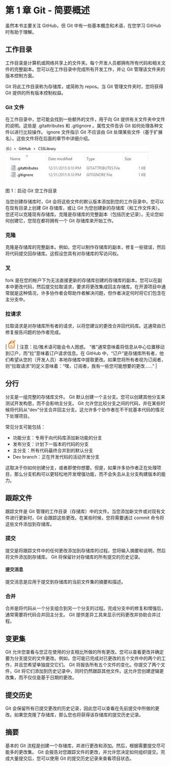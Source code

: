 # 第 1 章 Git - 简要概述

虽然本书主要关注 GitHub，但 Git 中有一些基本概念和术语，在您学习 GitHub 时有助于理解。

## 工作目录

工作目录是计算机或网络共享上的文件夹。每个开发人员都拥有所有代码和相关文件的完整副本。您可以在工作目录中完成所有开发工作，并让 Git 管理该文件夹的版本控制方面。

Git 将此工作目录称为存储库，或简称为 repos。当 Git 管理文件夹时，您将获得 Git 提供的所有版本控制权益。

### Git 文件

在工作目录中，您可能会找到一些额外的文件，用于向 Git 提供有关文件夹中文件的说明。这些是 .gitattributes 和 .gitignore 。属性文件告诉 Git 如何处理各种文件以进行比较操作。 ignore 文件指示 Git 不应该由 Git 处理某些文件（基于扩展名）。这些文件将在后面的章节中详细介绍。

![](img/00004.jpeg)

图 1：启动 Git 空工作目录

当您创建存储库时，Git 会将这些文件的默认版本添加到您的工作目录中。您可以在现有目录上创建 Git 存储库，或让 Git 为您创建新的存储库（和工作文件夹）。您还可以克隆现有存储库。克隆是存储库的完整副本（包括历史记录）。无论您如何创建它，您现在都将拥有一个 Git 存储库来开始工作。

### 克隆

克隆是存储库的完整副本。例如，您可以制作存储库的副本，修复一些错误，然后将代码提交回存储库。这假设您具有对存储库的写访问权。

### 叉

fork 是在您的帐户下为无法直接更新的存储库创建的存储库的副本。您可以在副本中更改代码，然后提交拉取请求，要求将更改集成回主存储库。在开源项目中通常就是这种情况，许多协作者会帮助作者解决问题，但作者决定何时将它们包含在主分支中。

### 拉请求

拉取请求是对存储库所有者的请求，以将您建议的更改合并回代码库。这通常由已修复报告问题的协作者完成。

| ![](img/00003.gif) | 注意：拉/推术语可能会令人困惑。 “推”通常意味着将信息从中心位置移动到订户，而“拉”意味着订户请求信息。在 GitHub 中，“订户”是存储库所有者，他们希望从您的（开发人员）本地存储库中提取更改。如果您将所有者视为订阅者，则“拉取请求”的定义意味着：“嘿，订阅者，我有一些您可能想要的更改......” |

## 分行

分支是一组完整的存储库文件。 Git 默认创建一个主分支。您可以创建其他分支来测试开发构思，而不会影响主分支。 Git 允许您比较分支之间的代码，并在某些时候将代码从“dev”分支合并回主分支。这允许多个协作者在不干扰基本代码的情况下处理项目。

常见分支可能包括：

*   功能分支：专用于向代码库添加新功能的分支
*   发布分支：计划下一版本的代码的分支
*   主分支：所有代码最终合并到的默认分支
*   Dev branch：正在开发代码的活动开发分支

这取决于你如何创建分支，或者即使你想要。但是，如果许多协作者正在处理项目，那么分支机构可以更轻松地开发增强功能，而不会失去从主分支构建版本的能力。

## 跟踪文件

跟踪文件是 Git 管理的工作目录（存储库）中的文件。当您添加新文件或对现有文件进行更新时，Git 会跟踪这些更改。在某些时候，您将需要通过 commit 命令将这些文件添加到存储库。

### 提交

提交是将跟踪文件中的任何更改添加到存储库的过程。您将输入摘要和说明，然后将文件添加到存储库。 Git 将保留针对存储库的所有提交的历史记录。

#### 提交消息

提交消息是应用于提交到存储库的当前文件集的摘要和描述。

### 合并

合并是将代码从一个分支组合到另一个分支的过程。完成分支中的修复和增强后，通常需要将代码合并回主分支。 Git 提供差异工具来显示代码更改并协助合并过程。

## 变更集

Git 允许您查看与您正在使用的分支相比所做的所有更改。您可以查看更改并确定要为分支提交的文件更改。例如，您可能已完成对已更改的五个文件中的两个的工作，并且您希望单独提交它们。 Git 将报告所有五个文件的变化。你提交了两个文件，Git 将它们添加到历史记录中，同时仍然跟踪其他文件。这允许您创建逻辑更改集，而不仅仅是基于日期的更改。

## 提交历史

Git 会保留所有已提交更改的历史记录，因此您可以查看在先前提交中所做的更改。如果您克隆了存储库，那么您也将获得该存储库的提交历史记录。

## 摘要

基本的 Git 流程是创建一个存储库，并进行更改和添加。然后，根据需要提交尽可能多的更改集。 Git 会报告对您跟踪文件的更改，并允许您决定如何组织提交。完成大量提交后，您可以使用 Git 的提交历史记录来查看项目状态。